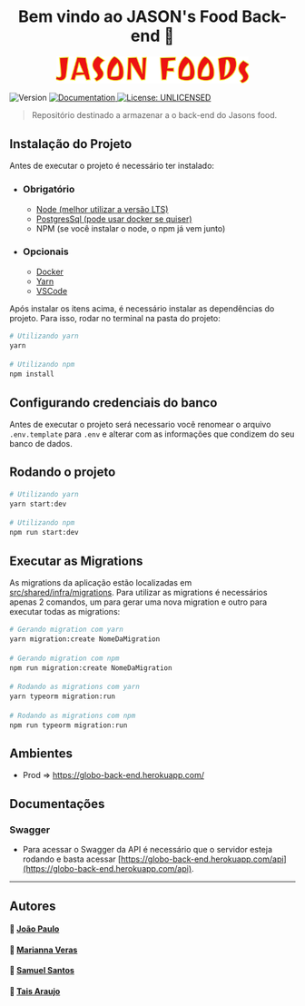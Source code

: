 <h1 align="center">Bem vindo ao JASON's Food Back-end 👋</h1>
<p align="center">
 <img src="./public/images/jasonfoods.png" width="340" alt="Nest Logo" />
</p>
<p>
  <img alt="Version" src="https://img.shields.io/badge/version-0.0.1-blue.svg?cacheSeconds=2592000" />
  <a href="https://globo-back-end.herokuapp.com/api" target="_blank">
    <img alt="Documentation" src="https://img.shields.io/badge/documentation-yes-brightgreen.svg" />
  </a>
  <a href="#" target="_blank">
    <img alt="License: UNLICENSED" src="https://img.shields.io/badge/License-UNLICENSED-yellow.svg" />
  </a>
</p>

> Repositório destinado a armazenar a o back-end do Jasons food.

## Instalação do Projeto

Antes de executar o projeto é necessário ter instalado:

- ### Obrigatório
  - [Node (melhor utilizar a versão LTS)](https://nodejs.org/en/download/)
  - [PostgresSql (pode usar docker se quiser)](https://www.postgresql.org/)
  - NPM (se você instalar o node, o npm já vem junto)
- ### Opcionais
  - [Docker](https://www.docker.com/products/docker-desktop)
  - [Yarn](https://classic.yarnpkg.com/en/docs/install/#mac-stable)
  - [VSCode](https://code.visualstudio.com/Download)

Após instalar os itens acima, é necessário instalar as dependências do projeto. Para isso, rodar no terminal na pasta do projeto:

```sh
# Utilizando yarn
yarn

# Utilizando npm
npm install
```

## Configurando credenciais do banco

Antes de executar o projeto será necessario você renomear o arquivo `.env.template` para `.env` e alterar com as informações que condizem do seu banco de dados.

## Rodando o projeto

```bash
# Utilizando yarn
yarn start:dev

# Utilizando npm
npm run start:dev
```

## Executar as Migrations

As migrations da aplicação estão localizadas em [src/shared/infra/migrations](./src/shared/infra/migrations). Para utilizar as migrations é necessários apenas 2 comandos, um para gerar uma nova migration e outro para executar todas as migrations:

```bash
# Gerando migration com yarn
yarn migration:create NomeDaMigration

# Gerando migration com npm
npm run migration:create NomeDaMigration

# Rodando as migrations com yarn
yarn typeorm migration:run

# Rodando as migrations com npm
npm run typeorm migration:run
```

## Ambientes

- Prod => https://globo-back-end.herokuapp.com/

## Documentações

### Swagger

- Para acessar o Swagger da API é necessário que o servidor esteja rodando e basta acessar [https://globo-back-end.herokuapp.com/api](https://globo-back-end.herokuapp.com/api).

---

## Autores

#### 👤 [João Paulo](https://github.com/paulomarquess)

#### 👤 [Marianna Veras](https://github.com/verasmarianna)

#### 👤 [Samuel Santos](https://github.com/samuelLimaSantos)

#### 👤 [Tais Araujo](https://github.com/taisjjorge)
